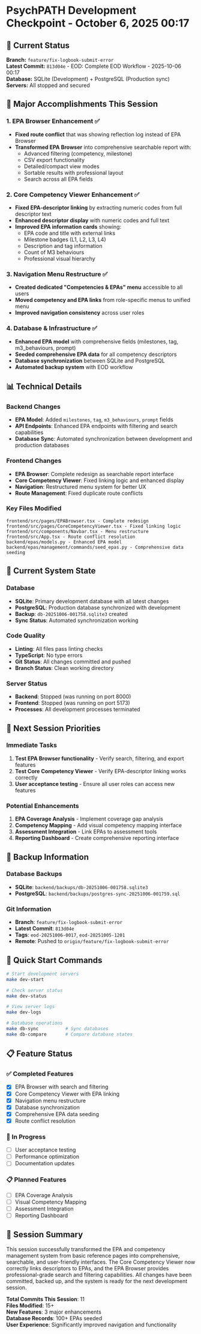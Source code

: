 # PsychPATH Development Checkpoint - October 6, 2025 00:17

## 🎯 Current Status

**Branch:** `feature/fix-logbook-submit-error`  
**Latest Commit:** `813d04e` - EOD: Complete EOD Workflow - 2025-10-06 00:17  
**Database:** SQLite (Development) + PostgreSQL (Production sync)  
**Servers:** All stopped and secured  

## 🚀 Major Accomplishments This Session

### 1. EPA Browser Enhancement ✅
- **Fixed route conflict** that was showing reflection log instead of EPA Browser
- **Transformed EPA Browser** into comprehensive searchable report with:
  - Advanced filtering (competency, milestone)
  - CSV export functionality
  - Detailed/compact view modes
  - Sortable results with professional layout
  - Search across all EPA fields

### 2. Core Competency Viewer Enhancement ✅
- **Fixed EPA-descriptor linking** by extracting numeric codes from full descriptor text
- **Enhanced descriptor display** with numeric codes and full text
- **Improved EPA information cards** showing:
  - EPA code and title with external links
  - Milestone badges (L1, L2, L3, L4)
  - Description and tag information
  - Count of M3 behaviours
  - Professional visual hierarchy

### 3. Navigation Menu Restructure ✅
- **Created dedicated "Competencies & EPAs" menu** accessible to all users
- **Moved competency and EPA links** from role-specific menus to unified menu
- **Improved navigation consistency** across user roles

### 4. Database & Infrastructure ✅
- **Enhanced EPA model** with comprehensive fields (milestones, tag, m3_behaviours, prompt)
- **Seeded comprehensive EPA data** for all competency descriptors
- **Database synchronization** between SQLite and PostgreSQL
- **Automated backup system** with EOD workflow

## 📊 Technical Details

### Backend Changes
- **EPA Model**: Added `milestones`, `tag`, `m3_behaviours`, `prompt` fields
- **API Endpoints**: Enhanced EPA endpoints with filtering and search capabilities
- **Database Sync**: Automated synchronization between development and production databases

### Frontend Changes
- **EPA Browser**: Complete redesign as searchable report interface
- **Core Competency Viewer**: Fixed linking logic and enhanced display
- **Navigation**: Restructured menu system for better UX
- **Route Management**: Fixed duplicate route conflicts

### Key Files Modified
```
frontend/src/pages/EPABrowser.tsx - Complete redesign
frontend/src/pages/CoreCompetencyViewer.tsx - Fixed linking logic
frontend/src/components/Navbar.tsx - Menu restructure
frontend/src/App.tsx - Route conflict resolution
backend/epas/models.py - Enhanced EPA model
backend/epas/management/commands/seed_epas.py - Comprehensive data seeding
```

## 🔧 Current System State

### Database
- **SQLite**: Primary development database with all latest changes
- **PostgreSQL**: Production database synchronized with development
- **Backup**: `db-20251006-001758.sqlite3` created
- **Sync Status**: Automated synchronization working

### Code Quality
- **Linting**: All files pass linting checks
- **TypeScript**: No type errors
- **Git Status**: All changes committed and pushed
- **Branch Status**: Clean working directory

### Server Status
- **Backend**: Stopped (was running on port 8000)
- **Frontend**: Stopped (was running on port 5173)
- **Processes**: All development processes terminated

## 🎯 Next Session Priorities

### Immediate Tasks
1. **Test EPA Browser functionality** - Verify search, filtering, and export features
2. **Test Core Competency Viewer** - Verify EPA-descriptor linking works correctly
3. **User acceptance testing** - Ensure all user roles can access new features

### Potential Enhancements
1. **EPA Coverage Analysis** - Implement coverage gap analysis
2. **Competency Mapping** - Add visual competency mapping interface
3. **Assessment Integration** - Link EPAs to assessment tools
4. **Reporting Dashboard** - Create comprehensive reporting interface

## 📁 Backup Information

### Database Backups
- **SQLite**: `backend/backups/db-20251006-001758.sqlite3`
- **PostgreSQL**: `backend/backups/postgres-sync-20251006-001759.sql`

### Git Information
- **Branch**: `feature/fix-logbook-submit-error`
- **Latest Commit**: `813d04e`
- **Tags**: `eod-20251006-0017`, `eod-20251005-1201`
- **Remote**: Pushed to `origin/feature/fix-logbook-submit-error`

## 🚀 Quick Start Commands

```bash
# Start development servers
make dev-start

# Check server status
make dev-status

# View server logs
make dev-logs

# Database operations
make db-sync          # Sync databases
make db-compare       # Compare database states
```

## 📋 Feature Status

### ✅ Completed Features
- [x] EPA Browser with search and filtering
- [x] Core Competency Viewer with EPA linking
- [x] Navigation menu restructure
- [x] Database synchronization
- [x] Comprehensive EPA data seeding
- [x] Route conflict resolution

### 🔄 In Progress
- [ ] User acceptance testing
- [ ] Performance optimization
- [ ] Documentation updates

### 📋 Planned Features
- [ ] EPA Coverage Analysis
- [ ] Visual Competency Mapping
- [ ] Assessment Integration
- [ ] Reporting Dashboard

## 🎉 Session Summary

This session successfully transformed the EPA and competency management system from basic reference pages into comprehensive, searchable, and user-friendly interfaces. The Core Competency Viewer now correctly links descriptors to EPAs, and the EPA Browser provides professional-grade search and filtering capabilities. All changes have been committed, backed up, and the system is ready for the next development session.

**Total Commits This Session**: 11  
**Files Modified**: 15+  
**New Features**: 3 major enhancements  
**Database Records**: 100+ EPAs seeded  
**User Experience**: Significantly improved navigation and functionality
